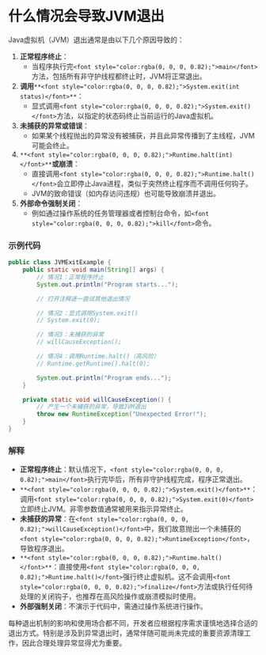 # 什么情况会导致JVM退出

<font style="color:rgba(0, 0, 0, 0.82);">Java虚拟机（JVM）退出通常是由以下几个原因导致的：</font>

1. **<font style="color:rgba(0, 0, 0, 0.82);">正常程序终止</font>**<font style="color:rgba(0, 0, 0, 0.82);">：</font>
    - <font style="color:rgba(0, 0, 0, 0.82);">当程序执行完</font>`<font style="color:rgba(0, 0, 0, 0.82);">main</font>`<font style="color:rgba(0, 0, 0, 0.82);">方法，包括所有非守护线程都终止时，JVM将正常退出。</font>
2. **<font style="color:rgba(0, 0, 0, 0.82);">调用</font>**`**<font style="color:rgba(0, 0, 0, 0.82);">System.exit(int status)</font>**`<font style="color:rgba(0, 0, 0, 0.82);">：</font>
    - <font style="color:rgba(0, 0, 0, 0.82);">显式调用</font>`<font style="color:rgba(0, 0, 0, 0.82);">System.exit()</font>`<font style="color:rgba(0, 0, 0, 0.82);">方法，以指定的状态码终止当前运行的Java虚拟机。</font>
3. **<font style="color:rgba(0, 0, 0, 0.82);">未捕获的异常或错误</font>**<font style="color:rgba(0, 0, 0, 0.82);">：</font>
    - <font style="color:rgba(0, 0, 0, 0.82);">如果某个线程抛出的异常没有被捕获，并且此异常传播到了主线程，JVM可能会终止。</font>
4. `**<font style="color:rgba(0, 0, 0, 0.82);">Runtime.halt(int)</font>**`**<font style="color:rgba(0, 0, 0, 0.82);">或崩溃</font>**<font style="color:rgba(0, 0, 0, 0.82);">：</font>
    - <font style="color:rgba(0, 0, 0, 0.82);">直接调用</font>`<font style="color:rgba(0, 0, 0, 0.82);">Runtime.halt()</font>`<font style="color:rgba(0, 0, 0, 0.82);">会立即停止Java进程，类似于突然终止程序而不调用任何钩子。</font>
    - <font style="color:rgba(0, 0, 0, 0.82);">JVM的致命错误（如内存访问违规）也可能导致崩溃并退出。</font>
5. **<font style="color:rgba(0, 0, 0, 0.82);">外部命令强制关闭</font>**<font style="color:rgba(0, 0, 0, 0.82);">：</font>
    - <font style="color:rgba(0, 0, 0, 0.82);">例如通过操作系统的任务管理器或者控制台命令，如</font>`<font style="color:rgba(0, 0, 0, 0.82);">kill</font>`<font style="color:rgba(0, 0, 0, 0.82);">命令。</font>

### <font style="color:rgba(0, 0, 0, 0.82);">示例代码</font>
```java
public class JVMExitExample {  
    public static void main(String[] args) {  
        // 情况1：正常程序终止  
        System.out.println("Program starts...");  

        // 打开注释逐一尝试其他退出情况  

        // 情况2：显式调用System.exit()  
        // System.exit(0);  

        // 情况3：未捕获的异常  
        // willCauseException();  

        // 情况4：调用Runtime.halt()（高风险）  
        // Runtime.getRuntime().halt(0);  

        System.out.println("Program ends...");  
    }  

    private static void willCauseException() {  
        // 产生一个未捕获的异常，导致JVM退出  
        throw new RuntimeException("Unexpected Error!");  
    }  
}
```

### <font style="color:rgba(0, 0, 0, 0.82);">解释</font>
+ **<font style="color:rgba(0, 0, 0, 0.82);">正常程序终止</font>**<font style="color:rgba(0, 0, 0, 0.82);">：默认情况下，</font>`<font style="color:rgba(0, 0, 0, 0.82);">main</font>`<font style="color:rgba(0, 0, 0, 0.82);">执行完毕后，所有非守护线程完成，程序正常退出。</font>
+ `**<font style="color:rgba(0, 0, 0, 0.82);">System.exit()</font>**`<font style="color:rgba(0, 0, 0, 0.82);">：调用</font>`<font style="color:rgba(0, 0, 0, 0.82);">System.exit(0)</font>`<font style="color:rgba(0, 0, 0, 0.82);">立即终止JVM。非零参数值通常被用来指示异常终止。</font>
+ **<font style="color:rgba(0, 0, 0, 0.82);">未捕获的异常</font>**<font style="color:rgba(0, 0, 0, 0.82);">：在</font>`<font style="color:rgba(0, 0, 0, 0.82);">willCauseException()</font>`<font style="color:rgba(0, 0, 0, 0.82);">中，我们故意抛出一个未捕获的</font>`<font style="color:rgba(0, 0, 0, 0.82);">RuntimeException</font>`<font style="color:rgba(0, 0, 0, 0.82);">，导致程序退出。</font>
+ `**<font style="color:rgba(0, 0, 0, 0.82);">Runtime.halt()</font>**`<font style="color:rgba(0, 0, 0, 0.82);">：直接使用</font>`<font style="color:rgba(0, 0, 0, 0.82);">Runtime.halt()</font>`<font style="color:rgba(0, 0, 0, 0.82);">强行终止虚拟机。这不会调用</font>`<font style="color:rgba(0, 0, 0, 0.82);">finalize</font>`<font style="color:rgba(0, 0, 0, 0.82);">方法或执行任何待处理的关闭钩子，也推荐在高风险操作或崩溃模拟时使用。</font>
+ **<font style="color:rgba(0, 0, 0, 0.82);">外部强制关闭</font>**<font style="color:rgba(0, 0, 0, 0.82);">：不演示于代码中，需通过操作系统进行操作。</font>

<font style="color:rgba(0, 0, 0, 0.82);">每种退出机制的影响和使用场合都不同，开发者应根据程序需求谨慎地选择合适的退出方式。特别是涉及到异常退出时，通常伴随可能尚未完成的重要资源清理工作，因此合理处理异常显得尤为重要。</font>


